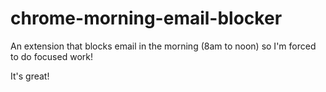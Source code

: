 # chrome-morning-email-blocker
An extension that blocks email in the morning (8am to noon) so I'm forced to do focused work!

It's great!
